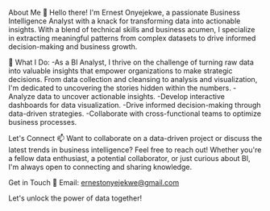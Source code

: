 About Me
👋 Hello there! I'm Ernest Onyejekwe, a passionate Business Intelligence Analyst with a knack for transforming data into actionable insights. With a blend of technical skills and business acumen, I specialize in extracting meaningful patterns from complex datasets to drive informed decision-making and business growth.

💼 What I Do:
-As a BI Analyst, I thrive on the challenge of turning raw data into valuable insights that empower organizations to make strategic decisions. From data collection and cleansing to analysis and visualization, I'm dedicated to uncovering the stories hidden within the numbers.
-Analyze data to uncover actionable insights.
-Develop interactive dashboards for data visualization.
-Drive informed decision-making through data-driven strategies.
-Collaborate with cross-functional teams to optimize business processes.

Let's Connect
📫 Want to collaborate on a data-driven project or discuss the latest trends in business intelligence? Feel free to reach out! Whether you're a fellow data enthusiast, a potential collaborator, or just curious about BI, I'm always open to connecting and sharing knowledge.

Get in Touch
📧 Email: ernestonyejekwe@gmail.com

Let's unlock the power of data together!
